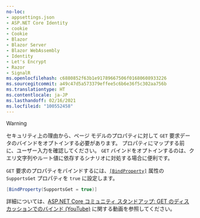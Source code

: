 ```yaml
---
no-loc:
- appsettings.json
- ASP.NET Core Identity
- cookie
- Cookie
- Blazor
- Blazor Server
- Blazor WebAssembly
- Identity
- Let's Encrypt
- Razor
- SignalR
ms.openlocfilehash: c6880852f63b1e91789667506f01680608933226
ms.sourcegitcommit: a49c47d5a573379effee5c6b6e36f5c302aa756b
ms.translationtype: HT
ms.contentlocale: ja-JP
ms.lasthandoff: 02/16/2021
ms.locfileid: "100552458"
---
```

> [!WARNING]
> セキュリティ上の理由から、ページ モデルのプロパティに対して `GET` 要求データのバインドをオプトインする必要があります。 プロパティにマップする前に、ユーザー入力を確認してください。 `GET` バインドをオプトインするのは、クエリ文字列やルート値に依存するシナリオに対処する場合に便利です。
>
> `GET` 要求のプロパティをバインドするには、[`[BindProperty]`](xref:Microsoft.AspNetCore.Mvc.BindPropertyAttribute) 属性の `SupportsGet` プロパティを `true` に設定します。
>
> ```csharp
> [BindProperty(SupportsGet = true)]
> ```
>
> 詳細については、[ASP.NET Core コミュニティ スタンドアップ: GET のディスカッションでのバインド (YouTube)](https://www.youtube.com/watch?v=p7iHB9V-KVU&feature=youtu.be&t=54m27s) に関する動画を参照してください。
